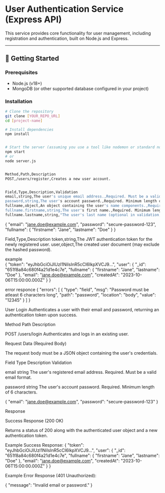# User Authentication Service (Express API)

This service provides core functionality for user management, including registration and authentication, built on Node.js and Express.

---

## 🚀 Getting Started

### Prerequisites

- Node.js (v18+)
- MongoDB (or other supported database configured in your project)

### Installation

```bash
# Clone the repository
git clone [YOUR_REPO_URL]
cd [project-name]

# Install dependencies
npm install


# Start the server (assuming you use a tool like nodemon or standard node command)
npm start
# or
node server.js


Method,Path,Description
POST,/users/register,Creates a new user account.


Field,Type,Description,Validation
email,string,The user's unique email address.,Required. Must be a valid email format.
password,string,The user's account password.,Required. Minimum length of 6 characters.
fullname,object,An object containing the user's name components.,Required.
fullname.firstname,string,The user's first name.,Required. Minimum length of 3 characters.
fullname.lastname,string,"The user's last name (optional in validation, but used).",Optional.
```
{
    "email": "jane.doe@example.com",
    "password": "secure-password-123",
    "fullname": {
        "firstname": "Jane",
        "lastname": "Doe"
    }
}


Field,Type,Description
token,string,The JWT authentication token for the newly registered user.
user,object,The created user document (may exclude the hashed password).

example  
{
    "token": "eyJhbGciOiJIUzI1NiIsInR5cCI6IkpXVCJ9...",
    "user": {
        "_id": "651f8a84c680f4a21d1e4c7e",
        "fullname": {
            "firstname": "Jane",
            "lastname": "Doe"
        },
        "email": "jane.doe@example.com",
        "createdAt": "2023-10-06T15:00:00.000Z"
    }
}


error responce 
{
    "errors": [
        {
            "type": "field",
            "msg": "Password must be atleast 6 characters long",
            "path": "password",
            "location": "body",
            "value": "12345"
        }
    ]
}

User Login
Authenticates a user with their email and password, returning an authentication token upon success.

Method   Path              Description

POST     /users/login      Authenticates and logs in an existing user.


Request Data (Required Body)

The request body must be a JSON object containing the user's credentials.

Field       Type        Description                                 Validation

email       string      The user's registered email address. Required. Must be a valid email format.

password    string      The user's account password.       Required. Minimum length of 6 characters.


{
    "email": "jane.doe@example.com",
    "password": "secure-password-123"
}

Response

Success Response (200 OK)

Returns a status of 200 along with the authenticated user object and a new authentication token.

Example Success Response:
{
    "token": "eyJhbGciOiJIUzI1NiIsInR5cCI6IkpXVCJ9...",
    "user": {
        "_id": "651f8a84c680f4a21d1e4c7e",
        "fullname": {
            "firstname": "Jane",
            "lastname": "Doe"
        },
        "email": "jane.doe@example.com",
        "createdAt": "2023-10-06T15:00:00.000Z"
    }
}


Example Error Response (401 Unauthorized):

{
    "message": "Invalid email or password."
}





















